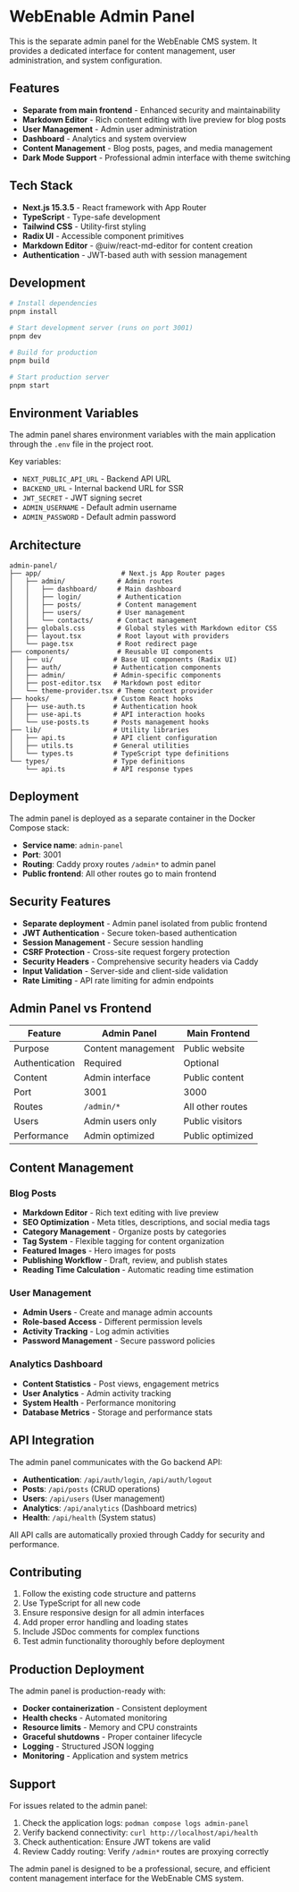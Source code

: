 # WebEnable Admin Panel

This is the separate admin panel for the WebEnable CMS system. It provides a dedicated interface for content management, user administration, and system configuration.

## Features

- **Separate from main frontend** - Enhanced security and maintainability
- **Markdown Editor** - Rich content editing with live preview for blog posts
- **User Management** - Admin user administration
- **Dashboard** - Analytics and system overview
- **Content Management** - Blog posts, pages, and media management
- **Dark Mode Support** - Professional admin interface with theme switching

## Tech Stack

- **Next.js 15.3.5** - React framework with App Router
- **TypeScript** - Type-safe development
- **Tailwind CSS** - Utility-first styling
- **Radix UI** - Accessible component primitives
- **Markdown Editor** - @uiw/react-md-editor for content creation
- **Authentication** - JWT-based auth with session management

## Development

```bash
# Install dependencies
pnpm install

# Start development server (runs on port 3001)
pnpm dev

# Build for production
pnpm build

# Start production server
pnpm start
```

## Environment Variables

The admin panel shares environment variables with the main application through the `.env` file in the project root.

Key variables:
- `NEXT_PUBLIC_API_URL` - Backend API URL
- `BACKEND_URL` - Internal backend URL for SSR
- `JWT_SECRET` - JWT signing secret
- `ADMIN_USERNAME` - Default admin username
- `ADMIN_PASSWORD` - Default admin password

## Architecture

```
admin-panel/
├── app/                    # Next.js App Router pages
│   ├── admin/             # Admin routes
│   │   ├── dashboard/     # Main dashboard
│   │   ├── login/         # Authentication
│   │   ├── posts/         # Content management
│   │   ├── users/         # User management
│   │   └── contacts/      # Contact management
│   ├── globals.css        # Global styles with Markdown editor CSS
│   ├── layout.tsx         # Root layout with providers
│   └── page.tsx           # Root redirect page
├── components/            # Reusable UI components
│   ├── ui/               # Base UI components (Radix UI)
│   ├── auth/             # Authentication components
│   ├── admin/            # Admin-specific components
│   ├── post-editor.tsx   # Markdown post editor
│   └── theme-provider.tsx # Theme context provider
├── hooks/                # Custom React hooks
│   ├── use-auth.ts       # Authentication hook
│   ├── use-api.ts        # API interaction hooks
│   └── use-posts.ts      # Posts management hooks
├── lib/                  # Utility libraries
│   ├── api.ts            # API client configuration
│   ├── utils.ts          # General utilities
│   └── types.ts          # TypeScript type definitions
└── types/                # Type definitions
    └── api.ts            # API response types
```

## Deployment

The admin panel is deployed as a separate container in the Docker Compose stack:

- **Service name**: `admin-panel`
- **Port**: 3001
- **Routing**: Caddy proxy routes `/admin*` to admin panel
- **Public frontend**: All other routes go to main frontend

## Security Features

- **Separate deployment** - Admin panel isolated from public frontend
- **JWT Authentication** - Secure token-based authentication
- **Session Management** - Secure session handling
- **CSRF Protection** - Cross-site request forgery protection
- **Security Headers** - Comprehensive security headers via Caddy
- **Input Validation** - Server-side and client-side validation
- **Rate Limiting** - API rate limiting for admin endpoints

## Admin Panel vs Frontend

| Feature | Admin Panel | Main Frontend |
|---------|-------------|---------------|
| Purpose | Content management | Public website |
| Authentication | Required | Optional |
| Content | Admin interface | Public content |
| Port | 3001 | 3000 |
| Routes | `/admin/*` | All other routes |
| Users | Admin users only | Public visitors |
| Performance | Admin optimized | Public optimized |

## Content Management

### Blog Posts
- **Markdown Editor** - Rich text editing with live preview
- **SEO Optimization** - Meta titles, descriptions, and social media tags
- **Category Management** - Organize posts by categories
- **Tag System** - Flexible tagging for content organization
- **Featured Images** - Hero images for posts
- **Publishing Workflow** - Draft, review, and publish states
- **Reading Time Calculation** - Automatic reading time estimation

### User Management
- **Admin Users** - Create and manage admin accounts
- **Role-based Access** - Different permission levels
- **Activity Tracking** - Log admin activities
- **Password Management** - Secure password policies

### Analytics Dashboard
- **Content Statistics** - Post views, engagement metrics
- **User Analytics** - Admin activity tracking
- **System Health** - Performance monitoring
- **Database Metrics** - Storage and performance stats

## API Integration

The admin panel communicates with the Go backend API:

- **Authentication**: `/api/auth/login`, `/api/auth/logout`
- **Posts**: `/api/posts` (CRUD operations)
- **Users**: `/api/users` (User management)
- **Analytics**: `/api/analytics` (Dashboard metrics)
- **Health**: `/api/health` (System status)

All API calls are automatically proxied through Caddy for security and performance.

## Contributing

1. Follow the existing code structure and patterns
2. Use TypeScript for all new code
3. Ensure responsive design for all admin interfaces
4. Add proper error handling and loading states
5. Include JSDoc comments for complex functions
6. Test admin functionality thoroughly before deployment

## Production Deployment

The admin panel is production-ready with:

- **Docker containerization** - Consistent deployment
- **Health checks** - Automated monitoring
- **Resource limits** - Memory and CPU constraints
- **Graceful shutdowns** - Proper container lifecycle
- **Logging** - Structured JSON logging
- **Monitoring** - Application and system metrics

## Support

For issues related to the admin panel:

1. Check the application logs: `podman compose logs admin-panel`
2. Verify backend connectivity: `curl http://localhost/api/health`
3. Check authentication: Ensure JWT tokens are valid
4. Review Caddy routing: Verify `/admin*` routes are proxying correctly

The admin panel is designed to be a professional, secure, and efficient content management interface for the WebEnable CMS system.

